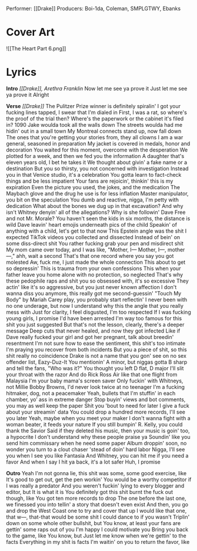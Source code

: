 Performer: [[Drake]]
Producers: Boi-1da, Coleman, SMPLGTWY, Ebanks

# Cover Art
![[The Heart Part 6.png]]
# Lyrics
**Intro**
*[[Drake]], Arethra Franklin*
Now let me see ya prove it
Just let me see ya prove it
Alright

**Verse**
*[[Drake]]*
The Pulitzer Prize winner is definitely spiralin'
I got your fucking lines tapped, I swear that I'm dialed in
First, I was a rat, so where's the proof of the trial then?
Where's the paperwork or the cabinet it's filed in?
1090 Jake woulda took all the walls down
The streets woulda had me hidin' out in a small town
My Montreal connects stand up, now fall down
The ones that you're getting your stories from, they all clowns
I am a war general, sеasoned in preparation
My jacket is covеred in medals, honor and decoration
You waited for this moment, overcome with the desperation
We plotted for a week, and then we fed you the information
A daughter that's eleven years old, I bet he takes it
We thought about givin' a fake name or a destination
But you so thirsty, you not concerned with investigation
Instead you in that Venice studio, it's a celebration
You gotta learn to fact-check things and be less impatient
Your fans are rejoicin', thinkin' this is my expiration
Even the picture you used, the jokes, and the medication
The Maybach glove and the drug he use is for less inflation
Master manipulator, you bit on the speculation
You dumb and reactive, nigga, I'm petty with dedication
What about the bones we dug up in that excavation?
And why isn't Whitney denyin' all of the allegations?
Why is she followin' Dave Free and not Mr. Morale?
You haven't seen the kids in six months, the distance is wild
Dave leavin' heart emojis underneath pics of the child
Speakin' of anything with a child, let's get to that now
This Epstein angle was the shit I expected
TikTok videos you collected and dissected
Instead of bein' on some diss-direct shit
You rather fucking grab your pen and misdirect shit
My mom came over today, and I was like, "Mother, I—
Mother, I—, mother—," ahh, wait a second
That's that one record where you say you got molested
Aw, fuck me, I just made the whole connection
This about to get so depressin'
This is trauma from your own confessions
This when your father leave you home alone with no protection, so neglected
That's why these pedophile raps and shit you so obsessed with, it's so excessive
They actin' like it's so aggressive, but you just never known affection
I don't wanna diss you anymore, this really got me second-guessin'
"Touch My Body" by Mariah Carey play, you probably start reflectin'
I never been with no one underage, but now I understand why this the angle that you really mess with
Just for clarity, I feel disgusted, I'm too respected
If I was fucking young girls, I promise I'd have been arrested
I'm way too famous for this shit you just suggested
But that's not the lesson, clearly, there's a deeper message
Deep cuts that never healed, and now they got infected
Like if Dave really fucked your girl and got her pregnant, talk about breedin' resentment
I'm not sure how to ease the sentiment, this shit's too intimate
I'm praying you recover from both incidents
But you a piece of shit, so this shit really no coincidence
Drake is not a name that you gon' see on no sex offender list, Eazy-Duz-It
You mentionin' A minor, but niggas gotta B sharp and tell the fans, "Who was it?"
You thought you left D flat, D major
I'll slit your throat with the razor
And do Rick Ross Air like that one flight from Malaysia
I'm your baby mama's screen saver
Only fuckin' with Whitneys, not Millie Bobby Browns, I'd never look twice at no teenager
I'm a fucking hitmaker, dog, not a peacemaker
Yeah, bullets that I'm stuffin' in each chamber, yo’ ass in extreme danger
Stop buyin' views and bot comments, you may as well keep the paper
Shit you 'bout to need for later
I give a fuck about your streamin' data
You could drop a hundred more records, I'll see you later
Yeah, maybe when you meet your maker
I don't wanna fight with a woman beater, it feeds your nature
If you still bumpin' R. Kelly, you could thank the Savior
Said if they deleted his music, then your music is goin' too, a hypocrite
I don't understand why these people praise ya
Soundin' like you send him commissary when he need some paper
Album droppin' soon, no wonder you turn to a clout chaser 'stead of doin' hard labor
Nigga, I'll see you when I see you like Fantasia
And Whitney, you can hit me if you need a favor
And when I say I hit ya back, it's a lot safer
Huh, I promise

**Outro**
Yeah
I'm not gonna lie, this shit was some, some good exercise, like
It's good to get out, get the pen workin'
You would be a worthy competitor if I was really a predator
And you weren't fuckin' lying to every blogger and editor, but
It is what it is
You definitely got this shit burnt the fuck out though, like
You got ten more records to drop
The one before the last one, we finessed you into tellin' a story that doesn't even exist
And then, you go and drop the West Coast one to try and cover that up
I would like that one, that w—, that-that would be some shit I could dance to if you wasn't
Triplin' down on some whole other bullshit, but
You know, at least your fans are gettin' some raps out of you
I'm happy I could motivate you
Bring you back to the game, like
You know, but
Just let me know when we're gettin' to the facts
Everything in my shit is facts
I'm waitin' on you to return the favor, like